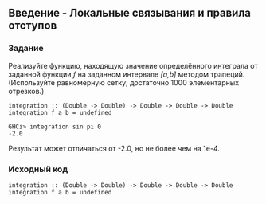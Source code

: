 ## Введение - Локальные связывания и правила отступов

### Задание

Реализуйте функцию, находящую значение определённого интеграла от заданной функции <i>f</i> на заданном интервале <i>[a,b]</i> методом трапеций. (Используйте равномерную сетку; достаточно 1000 элементарных отрезков.)

```
integration :: (Double -> Double) -> Double -> Double -> Double
integration f a b = undefined
```

```
GHCi> integration sin pi 0
-2.0
```

Результат может отличаться от -2.0, но не более чем на 1e-4.

### Исходный код

```
integration :: (Double -> Double) -> Double -> Double -> Double
integration f a b = undefined
```
